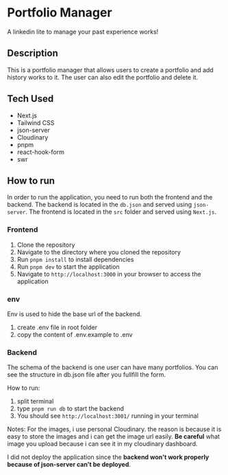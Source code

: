 # Portfolio Manager

A linkedin lite to manage your past experience works!

## Description

This is a portfolio manager that allows users to create a portfolio and add history works to it. The user can also edit the portfolio and delete it.

## Tech Used

- Next.js
- Tailwind CSS
- json-server
- Cloudinary
- pnpm
- react-hook-form
- swr

## How to run

In order to run the application, you need to run both the frontend and the backend. The backend is located in the `db.json` and served using `json-server`. The frontend is located in the `src` folder and served using `Next.js`.

### Frontend

1. Clone the repository
2. Navigate to the directory where you cloned the repository
3. Run `pnpm install` to install dependencies
4. Run `pnpm dev` to start the application
5. Navigate to `http://localhost:3000` in your browser to access the application

### env

Env is used to hide the base url of the backend.

1. create .env file in root folder
2. copy the content of .env.example to .env

### Backend

The schema of the backend is one user can have many portfolios. You can see the structure in db.json file after you fullfill the form.

How to run:

1. split terminal
2. type `pnpm run db` to start the backend
3. You should see `http://localhost:3001/` running in your terminal

Notes:
For the images, i use personal Cloudinary. the reason is because it is easy to store the images and i can get the image url easily. **Be careful** what image you upload because i can see it in my cloudinary dashboard.

I did not deploy the application since the **backend won't work properly because of json-server can't be deployed**.
